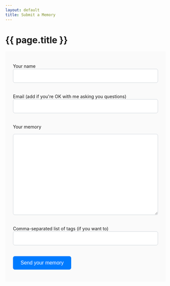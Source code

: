 ```yaml
---
layout: default
title: Submit a Memory
---
```



<style>

  form { background: #fafafa;padding: 1.5rem; }

  input[type="text"],
  input[type="email"],
  textarea {
    width: 100%;
    padding: 0.75rem;
    margin-bottom: 1.25rem;
    border: 1px solid #ced4da;
    border-radius: 6px;
    font-size: 1rem;
    box-sizing: border-box;
  }

  input:focus,
  textarea:focus {
    border-color: #80bdff;
    outline: none;
    box-shadow: 0 0 0 0.15rem rgba(0,123,255,.25);
  }

  button {
    background-color: #007bff;
    color: white;
    padding: 0.75rem 1.5rem;
    border: none;
    border-radius: 6px;
    font-size: 1rem;
    cursor: pointer;
    transition: background-color 0.2s ease-in-out;
  }

  button:hover {
    background-color: #0056b3;
  }
</style>


<h1>{{ page.title }}</h1>

<form action="https://formspree.io/f/xzzrppyr" method="POST">

  <label for="name">Your name</label>
  <input type="text" name="name" required>
  

  <label for="email">Email (add if you're OK with me asking you questions)</label>
  <input type="email" name="_replyto">

  <label for="memory">Your memory</label>
  <textarea name="memory" rows="12" required></textarea>

  <label for="tags">Comma-separated list of tags (if you want to)</label>
  <input type="text" name="tags">
  
  <button type="submit">Send your memory</button>
</form>
